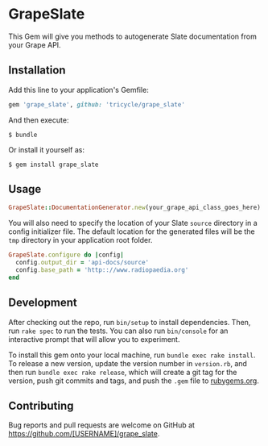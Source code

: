 # GrapeSlate

This Gem will give you methods to autogenerate Slate documentation from
your Grape API.

## Installation

Add this line to your application's Gemfile:

```ruby
gem 'grape_slate', github: 'tricycle/grape_slate'
```

And then execute:

    $ bundle

Or install it yourself as:

    $ gem install grape_slate

## Usage

```ruby
GrapeSlate::DocumentationGenerator.new(your_grape_api_class_goes_here).run!
```

You will also need to specify the location of your Slate `source`
directory in a config initializer file. The default location for the
generated files will be the `tmp` directory in your application root
folder.

```ruby
GrapeSlate.configure do |config|
  config.output_dir = 'api-docs/source'
  config.base_path = 'http:://www.radiopaedia.org'
end
```

## Development

After checking out the repo, run `bin/setup` to install dependencies. Then, run `rake spec` to run the tests. You can also run `bin/console` for an interactive prompt that will allow you to experiment.

To install this gem onto your local machine, run `bundle exec rake install`. To release a new version, update the version number in `version.rb`, and then run `bundle exec rake release`, which will create a git tag for the version, push git commits and tags, and push the `.gem` file to [rubygems.org](https://rubygems.org).

## Contributing

Bug reports and pull requests are welcome on GitHub at https://github.com/[USERNAME]/grape_slate.

